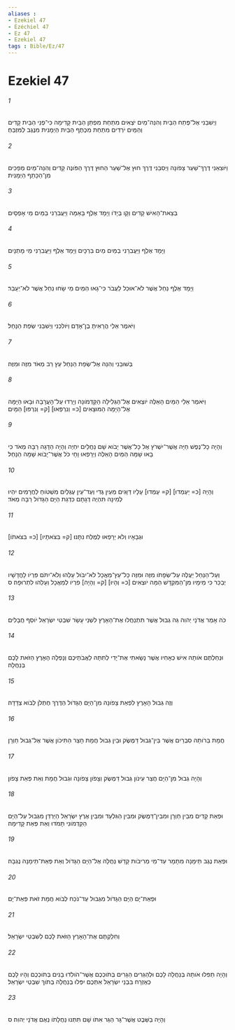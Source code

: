 ```yaml
---
aliases : 
- Ezekiel 47
- Ézéchiel 47
- Ez 47
- Ezekiel 47
tags : Bible/Ez/47
---
```


# Ezekiel 47

###### 1
וַיְשִׁבֵנִי אֶל־פֶּתַח הַבַּיִת וְהִנֵּה־מַיִם יֹצְאִים מִתַּחַת מִפְתַּן הַבַּיִת קָדִימָה כִּי־פְנֵי הַבַּיִת קָדִים וְהַמַּיִם יֹרְדִים מִתַּחַת מִכֶּתֶף הַבַּיִת הַיְמָנִית מִנֶּגֶב לַמִּזְבֵּחַ׃
###### 2
וַיֹּוצִאֵנִי דֶּרֶךְ־שַׁעַר צָפֹונָה וַיְסִבֵּנִי דֶּרֶךְ חוּץ אֶל־שַׁעַר הַחוּץ דֶּרֶךְ הַפֹּונֶה קָדִים וְהִנֵּה־מַיִם מְפַכִּים מִן־הַכָּתֵף הַיְמָנִית׃
###### 3
בְּצֵאת־הָאִישׁ קָדִים וְקָו בְּיָדֹו וַיָּמָד אֶלֶף בָּאַמָּה וַיַּעֲבִרֵנִי בַמַּיִם מֵי אָפְסָיִם׃
###### 4
וַיָּמָד אֶלֶף וַיַּעֲבִרֵנִי בַמַּיִם מַיִם בִּרְכָּיִם וַיָּמָד אֶלֶף וַיַּעֲבִרֵנִי מֵי מָתְנָיִם׃
###### 5
וַיָּמָד אֶלֶף נַחַל אֲשֶׁר לֹא־אוּכַל לַעֲבֹר כִּי־גָאוּ הַמַּיִם מֵי שָׂחוּ נַחַל אֲשֶׁר לֹא־יֵעָבֵר׃
###### 6
וַיֹּאמֶר אֵלַי הֲרָאִיתָ בֶן־אָדָם וַיֹּולִכֵנִי וַיְשִׁבֵנִי שְׂפַת הַנָּחַל׃
###### 7
בְּשׁוּבֵנִי וְהִנֵּה אֶל־שְׂפַת הַנַּחַל עֵץ רַב מְאֹד מִזֶּה וּמִזֶּה׃
###### 8
וַיֹּאמֶר אֵלַי הַמַּיִם הָאֵלֶּה יֹוצְאִים אֶל־הַגְּלִילָה הַקַּדְמֹונָה וְיָרְדוּ עַל־הָעֲרָבָה וּבָאוּ הַיָּמָּה אֶל־הַיָּמָּה הַמּוּצָאִים [כ= וְנִרְפְּאוּ] [ק= וְנִרְפּוּ] הַמָּיִם׃
###### 9
וְהָיָה כָל־נֶפֶשׁ חַיָּה אֲשֶׁר־יִשְׁרֹץ אֶל כָּל־אֲשֶׁר יָבֹוא שָׁם נַחֲלַיִם יִחְיֶה וְהָיָה הַדָּגָה רַבָּה מְאֹד כִּי בָאוּ שָׁמָּה הַמַּיִם הָאֵלֶּה וְיֵרָפְאוּ וָחָי כֹּל אֲשֶׁר־יָבֹוא שָׁמָּה הַנָּחַל׃
###### 10
וְהָיָה [כ= יַעַמְדוּ] [ק= עָמְדוּ] עָלָיו דַּוָּגִים מֵעֵין גֶּדִי וְעַד־עֵין עֶגְלַיִם מִשְׁטֹוחַ לַחֲרָמִים יִהְיוּ לְמִינָה תִּהְיֶה דְגָתָם כִּדְגַת הַיָּם הַגָּדֹול רַבָּה מְאֹד׃
###### 11
[כ= בִּצֹּאתֹו] [ק= בִּצֹּאתָיו] וּגְבָאָיו וְלֹא יֵרָפְאוּ לְמֶלַח נִתָּנוּ׃
###### 12
וְעַל־הַנַּחַל יַעֲלֶה עַל־שְׂפָתֹו מִזֶּה וּמִזֶּה כָּל־עֵץ־מַאֲכָל לֹא־יִבֹּול עָלֵהוּ וְלֹא־יִתֹּם פִּרְיֹו לָחֳדָשָׁיו יְבַכֵּר כִּי מֵימָיו מִן־הַמִּקְדָּשׁ הֵמָּה יֹוצְאִים [כ= וְהָיוּ] [ק= וְהָיָה] פִרְיֹו לְמַאֲכָל וְעָלֵהוּ לִתְרוּפָה׃ ס
###### 13
כֹּה אָמַר אֲדֹנָי יְהוִה גֵּה גְבוּל אֲשֶׁר תִּתְנַחֲלוּ אֶת־הָאָרֶץ לִשְׁנֵי עָשָׂר שִׁבְטֵי יִשְׂרָאֵל יֹוסֵף חֲבָלִים׃
###### 14
וּנְחַלְתֶּם אֹותָהּ אִישׁ כְּאָחִיו אֲשֶׁר נָשָׂאתִי אֶת־יָדִי לְתִתָּהּ לַאֲבֹתֵיכֶם וְנָפְלָה הָאָרֶץ הַזֹּאת לָכֶם בְּנַחֲלָה׃
###### 15
וְזֶה גְּבוּל הָאָרֶץ לִפְאַת צָפֹונָה מִן־הַיָּם הַגָּדֹול הַדֶּרֶךְ חֶתְלֹן לְבֹוא צְדָדָה׃
###### 16
חֲמָת בֵּרֹותָה סִבְרַיִם אֲשֶׁר בֵּין־גְּבוּל דַּמֶּשֶׂק וּבֵין גְּבוּל חֲמָת חָצֵר הַתִּיכֹון אֲשֶׁר אֶל־גְּבוּל חַוְרָן׃
###### 17
וְהָיָה גְבוּל מִן־הַיָּם חֲצַר עֵינֹון גְּבוּל דַּמֶּשֶׂק וְצָפֹון צָפֹונָה וּגְבוּל חֲמָת וְאֵת פְּאַת צָפֹון׃
###### 18
וּפְאַת קָדִים מִבֵּין חַוְרָן וּמִבֵּין־דַּמֶּשֶׂק וּמִבֵּין הַגִּלְעָד וּמִבֵּין אֶרֶץ יִשְׂרָאֵל הַיַּרְדֵּן מִגְּבוּל עַל־הַיָּם הַקַּדְמֹונִי תָּמֹדּוּ וְאֵת פְּאַת קָדִימָה׃
###### 19
וּפְאַת נֶגֶב תֵּימָנָה מִתָּמָר עַד־מֵי מְרִיבֹות קָדֵשׁ נַחֲלָה אֶל־הַיָּם הַגָּדֹול וְאֵת פְּאַת־תֵּימָנָה נֶגְבָּה׃
###### 20
וּפְאַת־יָם הַיָּם הַגָּדֹול מִגְּבוּל עַד־נֹכַח לְבֹוא חֲמָת זֹאת פְּאַת־יָם׃
###### 21
וְחִלַּקְתֶּם אֶת־הָאָרֶץ הַזֹּאת לָכֶם לְשִׁבְטֵי יִשְׂרָאֵל׃
###### 22
וְהָיָה תַּפִּלוּ אֹותָהּ בְּנַחֲלָה לָכֶם וּלְהַגֵּרִים הַגָּרִים בְּתֹוכְכֶם אֲשֶׁר־הֹולִדוּ בָנִים בְּתֹוכְכֶם וְהָיוּ לָכֶם כְּאֶזְרָח בִּבְנֵי יִשְׂרָאֵל אִתְּכֶם יִפְּלוּ בְנַחֲלָה בְּתֹוךְ שִׁבְטֵי יִשְׂרָאֵל׃
###### 23
וְהָיָה בַשֵּׁבֶט אֲשֶׁר־גָּר הַגֵּר אִתֹּו שָׁם תִּתְּנוּ נַחֲלָתֹו נְאֻם אֲדֹנָי יְהוִה׃ ס
